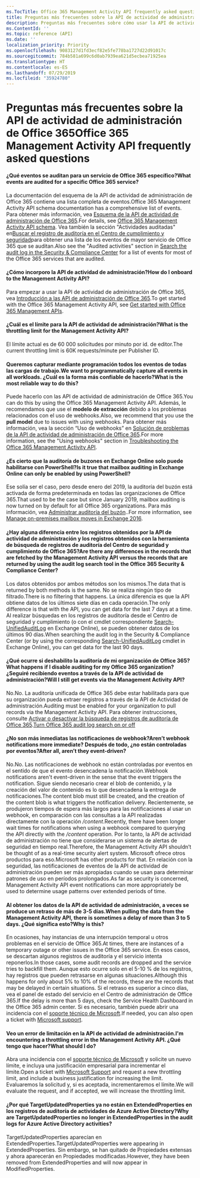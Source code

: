```yaml
---
ms.TocTitle: Office 365 Management Activity API frequently asked questions
title: Preguntas más frecuentes sobre la API de actividad de administración de Office 365
description: Preguntas más frecuentes sobre cómo usar la API de actividad de administración de Office 365
ms.ContentId: ''
ms.topic: reference (API)
ms.date: ''
localization_priority: Priority
ms.openlocfilehash: 9083127d1fd3ecf82e5fe778ba1727d22d91017c
ms.sourcegitcommit: 784b581a699c6d0ab7939ea621d5ecbea71925ea
ms.translationtype: HT
ms.contentlocale: es-ES
ms.lasthandoff: 07/29/2019
ms.locfileid: "35924780"
---
```

# <a name="office-365-management-activity-api-frequently-asked-questions"></a><span data-ttu-id="450dd-103">Preguntas más frecuentes sobre la API de actividad de administración de Office 365</span><span class="sxs-lookup"><span data-stu-id="450dd-103">Office 365 Management Activity API frequently asked questions</span></span>

#### <a name="what-events-are-audited-for-a-specific-office-365-service"></a><span data-ttu-id="450dd-104">¿Qué eventos se auditan para un servicio de Office 365 específico?</span><span class="sxs-lookup"><span data-stu-id="450dd-104">What events are audited for a specific Office 365 service?</span></span>

<span data-ttu-id="450dd-105">La documentación del esquema de la API de actividad de administración de Office 365 contiene una lista completa de eventos.</span><span class="sxs-lookup"><span data-stu-id="450dd-105">Office 365 Management Activity API schema documentation has a comprehensive list of events.</span></span> <span data-ttu-id="450dd-106">Para obtener más información, vea [Esquema de la API de actividad de administración de Office 365](office-365-management-activity-api-schema.md).</span><span class="sxs-lookup"><span data-stu-id="450dd-106">For details, see [Office 365 Management Activity API schema](office-365-management-activity-api-schema.md).</span></span> <span data-ttu-id="450dd-107">Vea también la sección "Actividades auditadas" en[Buscar el registro de auditoría en el Centro de cumplimiento y seguridad](https://docs.microsoft.com/en-us/office365/securitycompliance/search-the-audit-log-in-security-and-compliance#audited-activities)para obtener una lista de los eventos de mayor servicio de Office 365 que se auditan.</span><span class="sxs-lookup"><span data-stu-id="450dd-107">Also see the "Audited activities" section in [Search the audit log in the Security & Compliance Center](https://docs.microsoft.com/en-us/office365/securitycompliance/search-the-audit-log-in-security-and-compliance#audited-activities) for a list of events for most of the Office 365 services that are audited.</span></span>

#### <a name="how-do-i-onboard-to-the-management-activity-api"></a><span data-ttu-id="450dd-108">¿Cómo incorporo la API de actividad de administración?</span><span class="sxs-lookup"><span data-stu-id="450dd-108">How do I onboard to the Management Activity API?</span></span>

<span data-ttu-id="450dd-109">Para empezar a usar la API de actividad de administración de Office 365, vea [Introducción a las API de administración de Office 365](get-started-with-office-365-management-apis.md).</span><span class="sxs-lookup"><span data-stu-id="450dd-109">To get started with the Office 365 Management Activity API, see [Get started with Office 365 Management APIs](get-started-with-office-365-management-apis.md).</span></span>
 
#### <a name="what-is-the-throttling-limit-for-the--management-activity-api"></a><span data-ttu-id="450dd-110">¿Cuál es el límite para la API de actividad de administración?</span><span class="sxs-lookup"><span data-stu-id="450dd-110">What is the throttling limit for the  Management Activity API?</span></span>

<span data-ttu-id="450dd-111">El límite actual es de 60 000 solicitudes por minuto por id. de editor.</span><span class="sxs-lookup"><span data-stu-id="450dd-111">The current throttling limit is 60K requests/minute per Publisher ID.</span></span> 

#### <a name="we-want-to-programmatically-capture-all-events-in-all-workloads-what-is-the-most-reliable-way-to-do-this"></a><span data-ttu-id="450dd-112">Queremos capturar mediante programación todos los eventos de todas las cargas de trabajo.</span><span class="sxs-lookup"><span data-stu-id="450dd-112">We want to programmatically capture all events in all workloads.</span></span> <span data-ttu-id="450dd-113">¿Cuál es la forma más confiable de hacerlo?</span><span class="sxs-lookup"><span data-stu-id="450dd-113">What is the most reliable way to do this?</span></span>

<span data-ttu-id="450dd-114">Puede hacerlo con las API de actividad de administración de Office 365.</span><span class="sxs-lookup"><span data-stu-id="450dd-114">You can do this by using the Office 365 Management Activity API.</span></span> <span data-ttu-id="450dd-115">Además, le recomendamos que use el **modelo de extracción** debido a los problemas relacionados con el uso de webhooks.</span><span class="sxs-lookup"><span data-stu-id="450dd-115">Also, we recommend that you use the **pull model** due to issues with using webhooks.</span></span> <span data-ttu-id="450dd-116">Para obtener más información, vea la sección “Uso de webhooks” en [Solución de problemas de la API de actividad de administración de Office 365](troubleshooting-the-office-365-management-activity-api.md#using-webhooks).</span><span class="sxs-lookup"><span data-stu-id="450dd-116">For more information, see the "Using webhooks" section in [Troubleshooting the Office 365 Management Activity API](troubleshooting-the-office-365-management-activity-api.md#using-webhooks).</span></span>

#### <a name="is-it-true-that-mailbox-auditing-in-exchange-online-can-only-be-enabled-by-using-powershell"></a><span data-ttu-id="450dd-117">¿Es cierto que la auditoría de buzones en Exchange Online solo puede habilitarse con PowerShell?</span><span class="sxs-lookup"><span data-stu-id="450dd-117">Is it true that mailbox auditing in Exchange Online can only be enabled by using PowerShell?</span></span>

<span data-ttu-id="450dd-118">Ese solía ser el caso, pero desde enero del 2019, la auditoría del buzón está activada de forma predeterminada en todas las organizaciones de Office 365.</span><span class="sxs-lookup"><span data-stu-id="450dd-118">That used to be the case but since January 2019, mailbox auditing is now turned on by default for all Office 365 organizations.</span></span> <span data-ttu-id="450dd-119">Para más información, vea [Administrar auditoría del buzón](https://docs.microsoft.com/office365/securitycompliance/enable-mailbox-auditing)..</span><span class="sxs-lookup"><span data-stu-id="450dd-119">For more information, see [Manage on-premises mailbox moves in Exchange 2016](https://docs.microsoft.com/office365/securitycompliance/enable-mailbox-auditing).</span></span>

#### <a name="are-there-any-differences-in-the-records-that-are-fetched-by-the-management-activity-api-versus-the-records-that-are-returned-by-using-the-audit-log-search-tool-in-the-office-365-security--compliance-center"></a><span data-ttu-id="450dd-120">¿Hay alguna diferencia entre los registros obtenidos por la API de actividad de administración y los registros obtenidos con la herramienta de búsqueda de registros de auditoría del Centro de seguridad y cumplimiento de Office 365?</span><span class="sxs-lookup"><span data-stu-id="450dd-120">Are there any differences in the records that are fetched by the Management Activity API versus the records that are returned by using the audit log search tool in the Office 365 Security & Compliance Center?</span></span>

<span data-ttu-id="450dd-121">Los datos obtenidos por ambos métodos son los mismos.</span><span class="sxs-lookup"><span data-stu-id="450dd-121">The data that is returned by both methods is the same.</span></span> <span data-ttu-id="450dd-122">No se realiza ningún tipo de filtrado.</span><span class="sxs-lookup"><span data-stu-id="450dd-122">There is no filtering that happens.</span></span> <span data-ttu-id="450dd-123">La única diferencia es que la API obtiene datos de los últimos siete días en cada operación.</span><span class="sxs-lookup"><span data-stu-id="450dd-123">The only difference is that with the API, you can get data for the last 7 days at a time.</span></span> <span data-ttu-id="450dd-124">Al realizar búsquedas en los registros de auditoría desde el Centro de seguridad y cumplimiento (o con el cmdlet correspondiente [Search-UnifiedAuditLog](https://docs.microsoft.com/powershell/module/exchange/policy-and-compliance-audit/search-unifiedauditlog) en Exchange Online), se pueden obtener datos de los últimos 90 días.</span><span class="sxs-lookup"><span data-stu-id="450dd-124">When searching the audit log in the Security & Compliance Center (or by using the corresponding [Search-UnifiedAuditLog](https://docs.microsoft.com/powershell/module/exchange/policy-and-compliance-audit/search-unifiedauditlog) cmdlet in Exchange Online), you can get data for the last 90 days.</span></span> 

#### <a name="what-happens-if-i-disable-auditing-for-my-office-365-organization-will-i-still-get-events-via-the-management-activity-api"></a><span data-ttu-id="450dd-125">¿Qué ocurre si deshabilito la auditoría de mi organización de Office 365?</span><span class="sxs-lookup"><span data-stu-id="450dd-125">What happens if I disable auditing for my Office 365 organization?</span></span> <span data-ttu-id="450dd-126">¿Seguiré recibiendo eventos a través de la API de actividad de administración?</span><span class="sxs-lookup"><span data-stu-id="450dd-126">Will I still get events via the Management Activity API?</span></span>

<span data-ttu-id="450dd-127">No.</span><span class="sxs-lookup"><span data-stu-id="450dd-127">No.</span></span> <span data-ttu-id="450dd-128">La auditoría unificada de Office 365 debe estar habilitada para que su organización pueda extraer registros a través de la API de Actividad de administración.</span><span class="sxs-lookup"><span data-stu-id="450dd-128">Auditing must be enabled for your organization to pull records via the Management Activity API.</span></span> <span data-ttu-id="450dd-129">Para obtener instrucciones, consulte [Activar o desactivar la búsqueda de registros de auditoría de Office 365](https://docs.microsoft.com/office365/securitycompliance/turn-audit-log-search-on-or-off).</span><span class="sxs-lookup"><span data-stu-id="450dd-129">[Turn Office 365 audit log search on or off](https://docs.microsoft.com/office365/securitycompliance/turn-audit-log-search-on-or-off)</span></span>

#### <a name="arent-webhook-notifications-more-immediate-after-all-arent-they-event-driven"></a><span data-ttu-id="450dd-130">¿No son más inmediatas las notificaciones de webhook?</span><span class="sxs-lookup"><span data-stu-id="450dd-130">Aren’t webhook notifications more immediate?</span></span> <span data-ttu-id="450dd-131">Después de todo, ¿no están controladas por eventos?</span><span class="sxs-lookup"><span data-stu-id="450dd-131">After all, aren’t they event-driven?</span></span>

<span data-ttu-id="450dd-132">No.</span><span class="sxs-lookup"><span data-stu-id="450dd-132">No.</span></span> <span data-ttu-id="450dd-133">Las notificaciones de webhook no están controladas por eventos en el sentido de que el evento desencadena la notificación.</span><span class="sxs-lookup"><span data-stu-id="450dd-133">Webhook notifications aren't event-driven in the sense that the event triggers the notification.</span></span> <span data-ttu-id="450dd-134">Sigue siendo necesario crear el blob de contenido, y la creación del valor de contenido es lo que desencadena la entrega de notificaciones.</span><span class="sxs-lookup"><span data-stu-id="450dd-134">The content blob must still be created, and the creation of the content blob is what triggers the notification delivery.</span></span> <span data-ttu-id="450dd-135">Recientemente, se produjeron tiempos de espera más largos para las notificaciones al usar un webhook, en comparación con las consultas a la API realizadas directamente con la operación */content*.</span><span class="sxs-lookup"><span data-stu-id="450dd-135">Recently, there have been longer wait times for notifications when using a webhook compared to querying the API directly with the */content* operation.</span></span> <span data-ttu-id="450dd-136">Por lo tanto, la API de actividad de administración no tiene que considerarse un sistema de alertas de seguridad en tiempo real.</span><span class="sxs-lookup"><span data-stu-id="450dd-136">Therefore, the Management Activity API shouldn’t be thought of as a real-time security alert system.</span></span> <span data-ttu-id="450dd-137">Microsoft ofrece otros productos para eso.</span><span class="sxs-lookup"><span data-stu-id="450dd-137">Microsoft has other products for that.</span></span> <span data-ttu-id="450dd-138">En relación con la seguridad, las notificaciones de eventos de la API de actividad de administración pueden ser más apropiadas cuando se usan para determinar patrones de uso en períodos prolongados.</span><span class="sxs-lookup"><span data-stu-id="450dd-138">As far as security is concerned, Management Activity API event notifications can more appropriately be used to determine usage patterns over extended periods of time.</span></span>

#### <a name="when-pulling-the-data-from-the-management-activity-api-there-is-sometimes-a-delay-of-more-than-3-to-5-days-why-is-this"></a><span data-ttu-id="450dd-139">Al obtener los datos de la API de actividad de administración, a veces se produce un retraso de más de 3-5 días.</span><span class="sxs-lookup"><span data-stu-id="450dd-139">When pulling the data from the Management Activity API, there is sometimes a delay of more than 3 to 5 days.</span></span> <span data-ttu-id="450dd-140">¿Qué significa esto?</span><span class="sxs-lookup"><span data-stu-id="450dd-140">Why is this?</span></span>

<span data-ttu-id="450dd-141">En ocasiones, hay instancias de una interrupción temporal u otros problemas en el servicio de Office 365.</span><span class="sxs-lookup"><span data-stu-id="450dd-141">At times, there are instances of a temporary outage or other issues in the Office 365 service.</span></span> <span data-ttu-id="450dd-142">En esos casos, se descartan algunos registros de auditoría y el servicio intenta reponerlos.</span><span class="sxs-lookup"><span data-stu-id="450dd-142">In those cases, some audit records are dropped and the service tries to backfill them.</span></span> <span data-ttu-id="450dd-143">Aunque esto ocurre solo en el 5-10 % de los registros, hay registros que pueden retrasarse en algunas situaciones.</span><span class="sxs-lookup"><span data-stu-id="450dd-143">Although this happens for only about 5% to 10% of the records, these are the records that may be delayed in certain situations.</span></span> <span data-ttu-id="450dd-144">Si el retraso es superior a cinco días, vea el panel de estado del servicio en el Centro de administración de Office 365.</span><span class="sxs-lookup"><span data-stu-id="450dd-144">If the delay is more than 5 days, check the Service Health Dashboard in the Office 365 admin center.</span></span> <span data-ttu-id="450dd-145">Si es necesario, también puede abrir una incidencia con el [soporte técnico de Microsoft](https://support.office.com/article/contact-support-for-business-products-admin-help-32a17ca7-6fa0-4870-8a8d-e25ba4ccfd4b#ID0EAADAAA=online).</span><span class="sxs-lookup"><span data-stu-id="450dd-145">If needed, you can also open a ticket with [Microsoft support](https://support.office.com/article/contact-support-for-business-products-admin-help-32a17ca7-6fa0-4870-8a8d-e25ba4ccfd4b#ID0EAADAAA=online).</span></span>

#### <a name="im-encountering-a-throttling-error-in-the-management-activity-api-what-should-i-do"></a><span data-ttu-id="450dd-146">Veo un error de limitación en la API de actividad de administración.</span><span class="sxs-lookup"><span data-stu-id="450dd-146">I'm encountering a throttling error in the Management Activity API.</span></span> <span data-ttu-id="450dd-147">¿Qué tengo que hacer?</span><span class="sxs-lookup"><span data-stu-id="450dd-147">What should I do?</span></span>

<span data-ttu-id="450dd-148">Abra una incidencia con el [soporte técnico de Microsoft](https://support.office.com/article/contact-support-for-business-products-admin-help-32a17ca7-6fa0-4870-8a8d-e25ba4ccfd4b#ID0EAADAAA=online) y solicite un nuevo límite, e incluya una justificación empresarial para incrementar el límite.</span><span class="sxs-lookup"><span data-stu-id="450dd-148">Open a ticket with [Microsoft Support](https://support.office.com/article/contact-support-for-business-products-admin-help-32a17ca7-6fa0-4870-8a8d-e25ba4ccfd4b#ID0EAADAAA=online) and request a new throttling limit, and include a business justification for increasing the limit.</span></span> <span data-ttu-id="450dd-149">Evaluaremos la solicitud y, si es aceptada, incrementaremos el límite.</span><span class="sxs-lookup"><span data-stu-id="450dd-149">We will evaluate the request, and if accepted, we will increase the throttling limit.</span></span>

#### <a name="why-are-targetupdatedproperties-no-longer-in-extendedproperties-in-the-audit-logs-for-azure-active-directory-activities"></a><span data-ttu-id="450dd-150">¿Por qué TargetUpdatedProperties ya no están en ExtendedProperties en los registros de auditoría de actividades de Azure Active Directory?</span><span class="sxs-lookup"><span data-stu-id="450dd-150">Why are TargetUpdatedProperties no longer in ExtendedProperties in the audit logs for Azure Active Directory activities?</span></span>

<span data-ttu-id="450dd-151">TargetUpdatedProperties aparecían en ExtendedProperties.</span><span class="sxs-lookup"><span data-stu-id="450dd-151">TargetUpdatedProperties were appearing in ExtendedProperties.</span></span> <span data-ttu-id="450dd-152">Sin embargo, se han quitado de Propiedades extensas y ahora aparecerán en Propiedades modificadas.</span><span class="sxs-lookup"><span data-stu-id="450dd-152">However, they have been removed from ExtendedProperties and will now appear in ModifiedProperties.</span></span>
